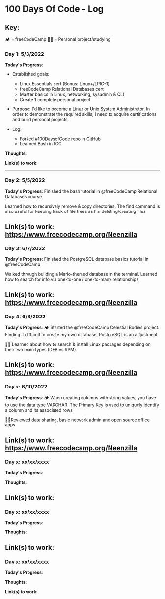 # 100 Days Of Code - Log

## Key: 
🏕 = freeCodeCamp
👩‍💻 = Personal project/studying

### Day 1: 5/3/2022

**Today's Progress**: 
- Established goals: 
  - Linux Essentials cert (Bonus: Linux+/LPIC-1)
  - freeCodeCamp Relational Databases cert
  - Master basics in Linux, networking, sysadmin & CLI
  - Create 1 complete personal project

- Purpose: I'd like to become a Linux or Unix System Administrator. In order to demonstrate the required skills, I need to acquire certifications and build personal projects. 

- Log:
  - Forked #100DaysofCode repo in GitHub 
  - Learned Bash in fCC



**Thoughts**: 

**Link(s) to work**: 

-----------------------------------------------------------------------------------------------------------------------
### Day 2: 5/5/2022

**Today's Progress**: 
Finished the bash tutorial in 
@freeCodeCamp
 Relational Databases course

Learned how to recursively remove & copy directories. The find command is also useful for keeping track of file trees as I'm deleting/creating files

**Link(s) to work**: https://www.freecodecamp.org/Neenzilla
-----------------------------------------------------------------------------------------------------------------------
### Day 3: 6/7/2022

**Today's Progress**: 
Finished the PostgreSQL database basics tutorial in 
@freeCodeCamp
 

Walked through building a Mario-themed database in the terminal. Learned how to search for info via one-to-one / one-to-many relationships


**Link(s) to work**: https://www.freecodecamp.org/Neenzilla
-----------------------------------------------------------------------------------------------------------------------
### Day 4: 6/8/2022

**Today's Progress**: 
🏕 Started the 
@freeCodeCamp
 Celestial Bodies project. Finding it difficult to create my own database, PostgreSQL is an adjustment 

👩‍💻 Learned about how to search & install Linux packages depending on their two main types (DEB vs RPM)


**Link(s) to work**: https://www.freecodecamp.org/Neenzilla
-----------------------------------------------------------------------------------------------------------------------
### Day x: 6/10/2022

**Today's Progress**: 
🏕 When creating columns with string values, you have to use the data type VARCHAR. The Primary Key is used to uniquely identify a column and its associated rows

👩‍💻Reviewed data sharing, basic network admin and open source office apps


**Link(s) to work**: https://www.freecodecamp.org/Neenzilla
-----------------------------------------------------------------------------------------------------------------------
### Day x: xx/xx/xxxx

**Today's Progress**: 


**Thoughts**: 

**Link(s) to work**: 
-----------------------------------------------------------------------------------------------------------------------
### Day x: xx/xx/xxxx

**Today's Progress**: 


**Thoughts**: 

**Link(s) to work**: 
-----------------------------------------------------------------------------------------------------------------------
### Day x: xx/xx/xxxx

**Today's Progress**: 


**Thoughts**: 

**Link(s) to work**: 

